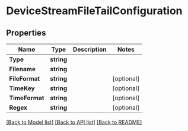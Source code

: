 # DeviceStreamFileTailConfiguration

## Properties

Name | Type | Description | Notes
------------ | ------------- | ------------- | -------------
**Type** | **string** |  | 
**Filename** | **string** |  | 
**FileFormat** | **string** |  | [optional] 
**TimeKey** | **string** |  | [optional] 
**TimeFormat** | **string** |  | [optional] 
**Regex** | **string** |  | [optional] 

[[Back to Model list]](../README.md#documentation-for-models) [[Back to API list]](../README.md#documentation-for-api-endpoints) [[Back to README]](../README.md)


